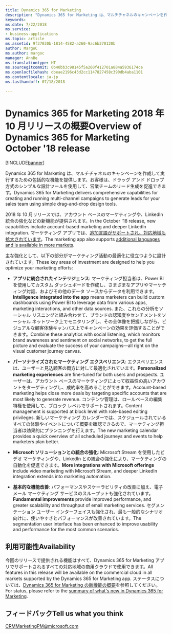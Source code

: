 ```yaml
---
title: Dynamics 365 for Marketing
description: "Dynamics 365 for Marketing は、マルチチャネルのキャンペーンを作成して実行するための包括的な機能を提供します。お客様は、ドラッグ アンド ドロップ方式のシンプルな設計ツールを使用して、営業チームのリード生成を促進できます。"
keywords: 
ms.date: 7/22/2018
ms.service:
- business-applications
ms.topic: article
ms.assetid: 9f37030b-1814-4582-a260-9ac6b370120b
author: MargoC
ms.author: margoc
manager: AnnBe
ms.translationtype: HT
ms.sourcegitcommit: 0b40bb3c98145f5a260f412701a884a5936174ce
ms.openlocfilehash: dbeae2196c43d2cc1147827458c390db4aba1101
ms.contentlocale: ja-jp
ms.lasthandoff: 07/18/2018

---
```


# <a name="overview-of-dynamics-365-for-marketing-october-18-release"></a><span data-ttu-id="d20ad-103">Dynamics 365 for Marketing 2018 年 10 月リリースの概要</span><span class="sxs-lookup"><span data-stu-id="d20ad-103">Overview of Dynamics 365 for Marketing October '18 release</span></span>

[!INCLUDE[banner](../../../includes/banner.md)]

<span data-ttu-id="d20ad-104">Dynamics 365 for Marketing は、マルチチャネルのキャンペーンを作成して実行するための包括的な機能を提供します。お客様は、ドラッグ アンド ドロップ方式のシンプルな設計ツールを使用して、営業チームのリード生成を促進できます。</span><span class="sxs-lookup"><span data-stu-id="d20ad-104">Dynamics 365 for Marketing delivers comprehensive capabilities for creating and running multi-channel campaigns to generate leads for your sales team using simple drag-and-drop design tools.</span></span>

<span data-ttu-id="d20ad-105">2018 年 10 月リリースでは、アカウント ベースのマーケティングや、LinkedIn 統合の強化などの新機能が提供されます。</span><span class="sxs-lookup"><span data-stu-id="d20ad-105">In the October '18 release, new capabilities include account-based marketing and deeper LinkedIn integration.</span></span> <span data-ttu-id="d20ad-106">マーケティング アプリでは、[追加言語がサポートされ、対応地域も拡大されています](regions.md)。</span><span class="sxs-lookup"><span data-stu-id="d20ad-106">The marketing app also supports [additional languages and is available in more markets](regions.md).</span></span>

<span data-ttu-id="d20ad-107">主な強化として、以下の部分がマーケティング活動の最適化に役立つように設計されています。</span><span class="sxs-lookup"><span data-stu-id="d20ad-107">These key areas of investment are designed to help you optimize your marketing efforts:</span></span>

- <span data-ttu-id="d20ad-108">**アプリに統合されたインテリジェンス**: マーケティング担当者は、Power BI を使用してカスタム ダッシュボードを作成し、さまざまなアプリやマーケティング対話、およびその他のデータ ソースからデータを利用できます。</span><span class="sxs-lookup"><span data-stu-id="d20ad-108">**Intelligence integrated into the app** means marketers can build custom dashboards using Power BI to leverage data from various apps, marketing interactions, and other data sources.</span></span> <span data-ttu-id="d20ad-109">また、これらの分析をソーシャル リスニングと組み合わせて、ブランドの認知度やセンチメントをソーシャル ネットワーク上でモニタリングし、その全体像を把握しながら、ビジュアルな顧客体験キャンバス上でキャンペーンの効果を評価することができます。</span><span class="sxs-lookup"><span data-stu-id="d20ad-109">Combine these analytics with social listening, which monitors brand awareness and sentiment on social networks, to get the full picture and evaluate the success of your campaigns&mdash;all right on the visual customer journey canvas.</span></span>

- <span data-ttu-id="d20ad-110">**パーソナライズされたマーケティング エクスペリエンス**: エクスペリエンスは、ユーザーと見込顧客の両方に対して最適化されています。</span><span class="sxs-lookup"><span data-stu-id="d20ad-110">**Personalized marketing experiences** are fine-tuned for both users and prospects.</span></span> <span data-ttu-id="d20ad-111">ユーザーは、アカウント ベースのマーケティングによって収益性の高いアカウントをターゲティングし、成約率を高めることができます。</span><span class="sxs-lookup"><span data-stu-id="d20ad-111">Account-based marketing helps close more deals by targeting specific accounts that are most likely to generate revenue.</span></span> <span data-ttu-id="d20ad-112">コンテンツ管理は、ロールベースの編集特権を使用して、ブロック レベルでサポートされます。</span><span class="sxs-lookup"><span data-stu-id="d20ad-112">Content management is supported at block level with role-based editing privileges.</span></span> <span data-ttu-id="d20ad-113">新しいマーケティング カレンダーでは、スケジュールされているすべての体験やイベントについて概要を確認できるので、マーケティング担当者は効果的にプランニングを行えます。</span><span class="sxs-lookup"><span data-stu-id="d20ad-113">The new marketing calendar provides a quick overview of all scheduled journeys and events to help marketers plan better.</span></span>

- <span data-ttu-id="d20ad-114">**Microsoft ソリューションとの統合の強化**: Microsoft Stream を使用したビデオ マーケティングや、LinkedIn との統合の強化により、マーケティングの自動化を促進できます。</span><span class="sxs-lookup"><span data-stu-id="d20ad-114">**More integrations with Microsoft offerings** include video marketing with Microsoft Stream, and deeper LinkedIn integration extends into marketing automation.</span></span>

- <span data-ttu-id="d20ad-115">**基本的な機能改善**: パフォーマンスやスケーラビリティの改善に加え、電子メール マーケティング サービスのスループットも強化されています。</span><span class="sxs-lookup"><span data-stu-id="d20ad-115">**Fundamental improvements** provide improved performance, and greater scalability and throughput of email marketing services.</span></span> <span data-ttu-id="d20ad-116">セグメンテーション ユーザー インターフェイスも強化され、最も一般的なシナリオ向けに、使いやすさとパフォーマンスが改善されています。</span><span class="sxs-lookup"><span data-stu-id="d20ad-116">The segmentation user interface has been enhanced to improve usability and performance for the most common scenarios.</span></span>


## <a name="availability"></a><span data-ttu-id="d20ad-117">利用可能性</span><span class="sxs-lookup"><span data-stu-id="d20ad-117">Availability</span></span>

<span data-ttu-id="d20ad-118">今回のリリースで提供される機能はすべて、Dynamics 365 for Marketing アプリでサポートされるすべての対応地域の商用クラウドで使用できます。</span><span class="sxs-lookup"><span data-stu-id="d20ad-118">All features in this release will be available on the commercial cloud in all markets supported by the Dynamics 365 for Marketing app.</span></span> <span data-ttu-id="d20ad-119">ステータスについては、[Dynamics 365 for Marketing の新機能の概要](planned-features.md)を参照してください。</span><span class="sxs-lookup"><span data-stu-id="d20ad-119">For status, please refer to the [summary of what's new in Dynamics 365 for Marketing](planned-features.md).</span></span>

## <a name="tell-us-what-you-think"></a><span data-ttu-id="d20ad-120">フィードバック</span><span class="sxs-lookup"><span data-stu-id="d20ad-120">Tell us what you think</span></span>

CRMMarketingPM@microsoft.com


